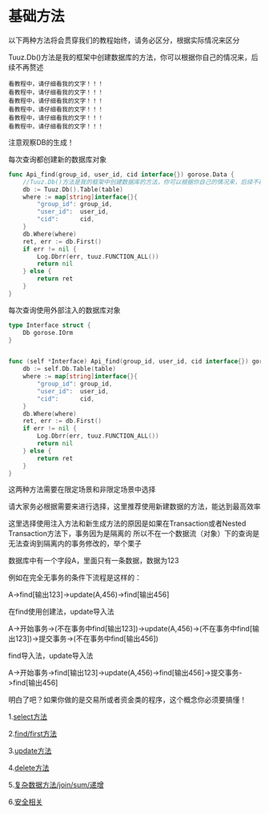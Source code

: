 # 基础方法


以下两种方法将会贯穿我们的教程始终，请务必区分，根据实际情况来区分

Tuuz.Db()方法是我的框架中创建数据库的方法，你可以根据你自己的情况来，后续不再赘述

~~~
看教程中，请仔细看我的文字！！！
看教程中，请仔细看我的文字！！！
看教程中，请仔细看我的文字！！！
看教程中，请仔细看我的文字！！！
看教程中，请仔细看我的文字！！！
看教程中，请仔细看我的文字！！！

~~~

注意观察DB的生成！

每次查询都创建新的数据库对象

```go
func Api_find(group_id, user_id, cid interface{}) gorose.Data {
	//Tuuz.Db()方法是我的框架中创建数据库的方法，你可以根据你自己的情况来，后续不再赘述
	db := Tuuz.Db().Table(table)
	where := map[string]interface{}{
		"group_id": group_id,
		"user_id":  user_id,
		"cid":      cid,
	}
	db.Where(where)
	ret, err := db.First()
	if err != nil {
		Log.Dbrr(err, tuuz.FUNCTION_ALL())
		return nil
	} else {
		return ret
	}
}
```

每次查询使用外部注入的数据库对象

```go
type Interface struct {
    Db gorose.IOrm
}


func (self *Interface) Api_find(group_id, user_id, cid interface{}) gorose.Data {
	db := self.Db.Table(table)
	where := map[string]interface{}{
		"group_id": group_id,
		"user_id":  user_id,
		"cid":      cid,
	}
	db.Where(where)
	ret, err := db.First()
	if err != nil {
		Log.Dbrr(err, tuuz.FUNCTION_ALL())
		return nil
	} else {
		return ret
	}
}
```
这两种方法需要在限定场景和非限定场景中选择

请大家务必根据需要来进行选择，这里推荐使用新建数据的方法，能达到最高效率

这里选择使用注入方法和新生成方法的原因是如果在Transaction或者Nested Transaction方法下，事务因为是隔离的
所以不在一个数据流（对象）下的查询是无法查询到隔离内的事务修改的，举个栗子

数据库中有一个字段A，里面只有一条数据，数据为123

例如在完全无事务的条件下流程是这样的：

A->find[输出123]->update(A,456)->find[输出456]

在find使用创建法，update导入法

A->开始事务->(不在事务中find[输出123])->update(A,456)->(不在事务中find[输出123])->提交事务->(不在事务中find[输出456])

find导入法，update导入法

A->开始事务->find[输出123]->update(A,456)->find[输出456]->提交事务->find[输出456]


明白了吧？如果你做的是交易所或者资金类的程序，这个概念你必须要搞懂！


1.[select方法](./select.md)

2.[find/first方法](./find.md)

3.[update方法](./update.md)

4.[delete方法](./delete.md)

5.[复杂数据方法/join/sum/递增](./join.md)

6.[安全相关](./security.md)
